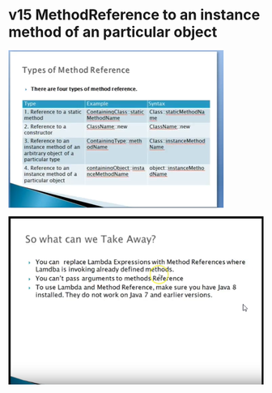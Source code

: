 # v15 MethodReference to an instance method of an particular object


![alt text](https://github.com/pawanmandhan/1-Java8-LambdaExpressionandFunctionalInterface/blob/master/img/v15/ReferenceToInstanceMethodofParticularObjectinLambdaExpressionDemo-1.png)

![alt text](https://github.com/pawanmandhan/1-Java8-LambdaExpressionandFunctionalInterface/blob/master/img/v15/ReferenceToInstanceMethodofParticularObjectinLambdaExpressionDemo-2.png)
